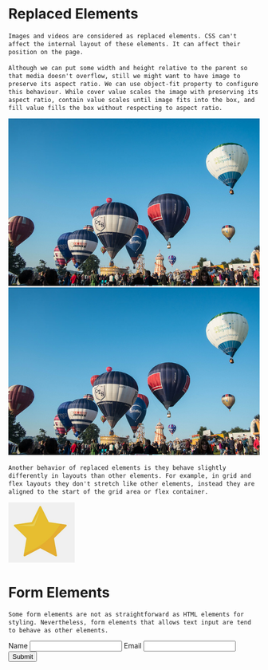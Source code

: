 <link rel="stylesheet" href="images-media-and-form.css" type="text/css">

# Replaced Elements

    Images and videos are considered as replaced elements. CSS can't affect the internal layout of these elements. It can affect their position on the page.

    Although we can put some width and height relative to the parent so that media doesn't overflow, still we might want to have image to preserve its aspect ratio. We can use object-fit property to configure this behaviour. While cover value scales the image with preserving its aspect ratio, contain value scales until image fits into the box, and fill value fills the box without respecting to aspect ratio.

<div class="container1">
    <div class="box">
        <img class="cover" src="balloons.jpg">
    </div>
    <div class="box">
        <img class="contain" src="balloons.jpg">
    </div>
</div>

    Another behavior of replaced elements is they behave slightly differently in layouts than other elements. For example, in grid and flex layouts they don't stretch like other elements, instead they are aligned to the start of the grid area or flex container.

<div class="container2">
    <img src="star.png">
    <div></div>
    <div></div>
    <div></div>
</div>

# Form Elements
    Some form elements are not as straightforward as HTML elements for styling. Nevertheless, form elements that allows text input are tend to behave as other elements.

<form>
    <div class="input">
        <label for="name">Name</label>
        <input type="text" id="name">
        <label for="email">Email</label>
        <input type="email" id="email">
        <span></span>
        <input type="submit" value="Submit">
    </div>
</div>